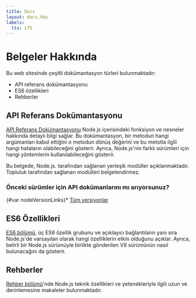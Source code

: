 ```yaml
---
title: Docs
layout: docs.hbs
labels:
  lts: LTS
---
```


# Belgeler Hakkında

Bu web sitesinde çeşitli dokümantasyon türleri bulunmaktadır:

* API referans dokümantasyonu
* ES6 özellikleri
* Rehberler

## API Referans Dokümantasyonu

[API Referans Dokümantasyonu](https://nodejs.org/api/) Node.js içerisindeki fonksiyon ve nesneler hakkında detaylı bilgi sağlar. Bu dokümantasyon, bir metodun hangi argümanları kabul ettiğini o metodun dönüş değerini ve bu metotla ilgili hangi hataların olabileceğini gösterir. Ayrıca, Node.js'nin farklı sürümleri için hangi yöntemlerin kullanılabileceğini gösterir.

Bu belgede, Node.js. tarafından sağlanan yerleşik modüller açıklanmaktadır. Topluluk tarafından sağlanan modülleri belgelendirmez.

<div class="highlight-box">

### Önceki sürümler için API dokümanlarını mı arıyorsunuz?

{#var nodeVersionLinks}* [Tüm versiyonlar](https://nodejs.org/docs/)

</div>

## ES6 Özellikleri

[ES6 bölümü](/en/docs/es6/), üç ES6 özellik grubunu ve açıklayıcı bağlantıların yanı sıra Node.js'de varsayılan olarak hangi özelliklerin etkin olduğunu açıklar. Ayrıca, belirli bir Node.js sürümüyle birlikte gönderilen V8 sürümünün nasıl bulunacağını da gösterir.

## Rehberler

[Rehber bölümü](/en/docs/guides/)'nde Node.js teknik özellikleri ve yetenekleriyle ilgili uzun ve derinlemesine makaleler bulunmaktadır.
